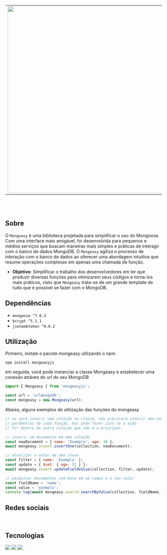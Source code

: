 <table align="center">
  <tr>
    <td>
      <a href="https://github.com/its-vitor/mongeasy">
        <img src="https://github.com/its-vitor/mongeasy/assets/146399948/fd2a722a-74cd-4b2e-b265-f5f69cd29ff4" width="600">
      </a>
    </td>
    <td>
      <a href="https://github.com/its-vitor/mongeasy">
        <img src="https://github-readme-stats.vercel.app/api/pin/?username=its-vitor&repo=mongeasy" alt="Readme Card">
      </a>
    </td>
  </tr>
</table>
<br><br>
 
## Sobre
O `Mongeasy` é uma biblioteca projetada para simplificar o uso do Mongoose. Com uma interface mais amigável, foi desenvolvida para pequenos e médios serviços que buscam maneiras mais simples e práticas de interagir com o banco de dados MongoDB. O `Mongeasy` agiliza o processo de interação com o banco de dados ao oferecer uma abordagem intuitiva que resume operações complexas em apenas uma chamada de função.

- **Objetivo**: Simplificar o trabalho dos desenvolvedores em ter que produzir diversas funções para otimizarem seus códigos e torna-los mais práticos, visto que `Mongeasy` trata-se de um grande template de tudo que é possível se fazer com o MongoDB.

## Dependências
- `mongoose ^7.6.3`
- `bcrypt ^5.1.1`
- `jsonwebtoken ^9.0.2`

## Utilização
Primeiro, instale o pacote mongeasy utilizando o npm.
```
npm install mongeasyjs
```
em seguida, você pode instanciar a classe Mongeasy e estabelecer uma conexão atráves do url do seu MongoDB
```js
import { Mongeasy } from 'mongeasyjs';

const url = 'urlmongodb';
const mongeasy = new Mongeasy(url);
```
Abaixo, alguns exemplos de utilização das funções do mongeasy
```js
// se você inserir uma coleção na classe, não precisará inserir uma nos
// parâmetros de cada função, mas pode fazer isso se a ação
// for dentro de outra coleção que não é a principal.

// inserir um documento em uma coleção
const newDocument = { name: 'Exemplo', age: 30 };
await mongeasy.insert.insertOne(collection, newDocument);

// atualizar o valor de uma chave
const filter = { name: 'Exemplo' }; 
const update = { $set: { age: 31 } };
await mongeasy.insert.updateFieldValue(collection, filter, update);

// pesquisar documentos com base em um campo e o seu valor
const fieldName = 'name';
const value = 'exemplo';
console.log(await mongeasy.search.searchByValue(collection, fieldName, value));
```

<h2>Redes sociais</h1>
<p>
    <a href="https://discord.gg/TFHXUtHUzQ"><img src="https://img.shields.io/badge/Discord-5865F2?style=for-the-badge&logo=discord&logoColor=white" alt=""></a>
    <a href="https://www.tiktok.com/@eovitor.dev"><img src="https://img.shields.io/badge/TikTok-000000?style=for-the-badge&logo=tiktok&logoColor=white" alt=""></a>
</p>
<h2>Tecnologias</h1>
<p>
    <img src="https://img.shields.io/badge/MongoDB-4EA94B?style=for-the-badge&logo=mongodb&logoColor=white">
    <img src="https://img.shields.io/badge/JavaScript-323330?style=for-the-badge&logo=javascript&logoColor=F7DF1E">
    <img src="https://img.shields.io/badge/json%20web%20tokens-323330?style=for-the-badge&logo=json-web-tokens&logoColor=pink">
</p>
 
